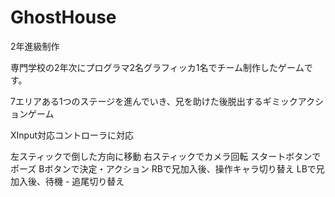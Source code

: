 # GhostHouse
2年進級制作

専門学校の2年次にプログラマ2名グラフィッカ1名でチーム制作したゲームです。

7エリアある1つのステージを進んでいき、兄を助けた後脱出するギミックアクションゲーム

XInput対応コントローラに対応

左スティックで倒した方向に移動
右スティックでカメラ回転
スタートボタンでポーズ
Bボタンで決定・アクション
RBで兄加入後、操作キャラ切り替え
LBで兄加入後、待機 - 追尾切り替え
